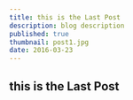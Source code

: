 ```yaml
---
title: this is the Last Post
description: blog description
published: true
thumbnail: post1.jpg
date: 2016-03-23
---
```


## this is the Last Post
